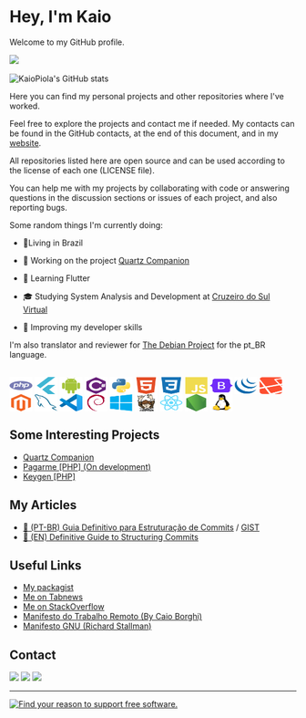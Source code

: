 # Hey, I'm Kaio

Welcome to my GitHub profile.

![](https://komarev.com/ghpvc/?username=kaiopiola&color=green)

![KaioPiola's GitHub stats](https://github-readme-stats.vercel.app/api?username=kaiopiola&show_icons=true&theme=dark)

Here you can find my personal projects and other repositories where I've worked.

Feel free to explore the projects and contact me if needed. My contacts can be found in the GitHub contacts, at the end of this document, and in my [website](https://kaiopiola.dev/).

All repositories listed here are open source and can be used according to the license of each one (LICENSE file).

You can help me with my projects by collaborating with code or answering questions in the discussion sections or issues of each project, and also reporting bugs.

Some random things I'm currently doing:

- 📍Living in Brazil

- 🔭 Working on the project [Quartz Companion](https://github.com/kaiopiola/quartzcompanion)

- 📱 Learning Flutter

- 🎓 Studying System Analysis and Development at [Cruzeiro do Sul Virtual](https://www.cruzeirodosulvirtual.com.br/)

- 🐘 Improving my developer skills



I'm also translator and reviewer for [The Debian Project](https://www.debian.org/) for the pt_BR language.

<div style="display: inline_block"><br>
<img align="center" alt="Kaio-PHP" height="30" width="40" src="https://raw.githubusercontent.com/devicons/devicon/2ae2a900d2f041da66e950e4d48052658d850630/icons/php/php-plain.svg">
<img align="center" alt="Kaio-Flutter" height="30" width="40" src="https://raw.githubusercontent.com/devicons/devicon/6910f0503efdd315c8f9b858234310c06e04d9c0/icons/flutter/flutter-plain.svg">
    <img align="center" alt="Kaio-Android" height="30" width="40" src="https://raw.githubusercontent.com/devicons/devicon/6910f0503efdd315c8f9b858234310c06e04d9c0/icons/android/android-plain.svg">
    <img align="center" alt="Kaio-CSharp" height="30" width="40" src="https://raw.githubusercontent.com/devicons/devicon/6910f0503efdd315c8f9b858234310c06e04d9c0/icons/csharp/csharp-plain.svg">
        <img align="center" alt="Kaio-Python" height="30" width="40" src="https://raw.githubusercontent.com/devicons/devicon/6910f0503efdd315c8f9b858234310c06e04d9c0/icons/python/python-original.svg">
    <img align="center" alt="Kaio-HTML5" height="30" width="40" src="https://raw.githubusercontent.com/devicons/devicon/2ae2a900d2f041da66e950e4d48052658d850630/icons/html5/html5-plain.svg">
        <img align="center" alt="Kaio-CSS3" height="30" width="40" src="https://raw.githubusercontent.com/devicons/devicon/2ae2a900d2f041da66e950e4d48052658d850630/icons/css3/css3-plain.svg">
        <img align="center" alt="Kaio-Javascript" height="30" width="40" src="https://raw.githubusercontent.com/devicons/devicon/2ae2a900d2f041da66e950e4d48052658d850630/icons/javascript/javascript-plain.svg">
        <img align="center" alt="Kaio-Bootstrap5" height="30" width="40" src="https://raw.githubusercontent.com/devicons/devicon/2ae2a900d2f041da66e950e4d48052658d850630/icons/bootstrap/bootstrap-plain.svg">
        <img align="center" alt="Kaio-Jquery" height="30" width="40" src="https://raw.githubusercontent.com/devicons/devicon/2ae2a900d2f041da66e950e4d48052658d850630/icons/jquery/jquery-plain.svg">
        <img align="center" alt="Kaio-Laravel" height="30" width="40" src="https://raw.githubusercontent.com/devicons/devicon/2ae2a900d2f041da66e950e4d48052658d850630/icons/laravel/laravel-plain.svg">
        <img align="center" alt="Kaio-Magento2" height="30" width="40" src="https://raw.githubusercontent.com/devicons/devicon/2ae2a900d2f041da66e950e4d48052658d850630/icons/magento/magento-original.svg">
        <img align="center" alt="Kaio-MySQL" height="30" width="40" src="https://raw.githubusercontent.com/devicons/devicon/2ae2a900d2f041da66e950e4d48052658d850630/icons/mysql/mysql-plain.svg">
        <img align="center" alt="Kaio-vscode" height="30" width="40" src="https://raw.githubusercontent.com/devicons/devicon/2ae2a900d2f041da66e950e4d48052658d850630/icons/vscode/vscode-original.svg">
        <img align="center" alt="Kaio-Debian" height="30" width="40" src="https://raw.githubusercontent.com/devicons/devicon/master/icons/debian/debian-original.svg">
        <img align="center" alt="Kaio-Windows" height="30" width="40" src="https://raw.githubusercontent.com/devicons/devicon/2ae2a900d2f041da66e950e4d48052658d850630/icons/windows8/windows8-original.svg">
        <img align="center" alt="Kaio-Composer" height="30" width="40" src="https://raw.githubusercontent.com/devicons/devicon/2ae2a900d2f041da66e950e4d48052658d850630/icons/composer/composer-original.svg">
   <img align="center" alt="Kaio-React" height="30" width="40" src="https://raw.githubusercontent.com/devicons/devicon/2ae2a900d2f041da66e950e4d48052658d850630/icons/react/react-original.svg">
    <img align="center" alt="Kaio-NodeJS" height="30" width="40" src="https://raw.githubusercontent.com/devicons/devicon/2ae2a900d2f041da66e950e4d48052658d850630/icons/nodejs/nodejs-original.svg">
   <img align="center" alt="Kaio-Linux" height="30" width="40" src="https://raw.githubusercontent.com/devicons/devicon/2ae2a900d2f041da66e950e4d48052658d850630/icons/linux/linux-original.svg">

## Some Interesting Projects

- [Quartz Companion](https://kaiopiola.dev/quartzcompanion)
- [Pagarme [PHP] (On development)](https://github.com/kaiopiola/pagarme-php)
- [Keygen [PHP]](https://github.com/kaiopiola/keygen-package)

## My Articles

- [📝 (PT-BR) Guia Definitivo para Estruturação de Commits](https://www.tabnews.com.br/KaioPiola/guia-definitivo-para-estruturacao-de-commits) / [GIST](https://gist.github.com/kaiopiola/41ed9844cf35e44031a0d1601161d6c4)
- [📝 (EN) Definitive Guide to Structuring Commits](https://blog.kaiopiola.dev/2023/11/definitive-guide-to-structuring-commits.html)

## Useful Links

- [My packagist](https://packagist.org/packages/kaiopiola/)
- [Me on Tabnews](https://www.tabnews.com.br/KaioPiola)
- [Me on StackOverflow](https://stackoverflow.com/users/11861004/kaio-piola)
- [Manifesto do Trabalho Remoto (By Caio Borghi)](https://github.com/ocodista/trampar-de-casa/blob/main/manifesto.md)
- [Manifesto GNU (Richard Stallman)](https://www.gnu.org/gnu/manifesto.pt-br.html)

## Contact

<div align="left">
 <a href="https://t.me/kaiopiola" target="_blank"><img src="https://img.shields.io/badge/-Telegram-%23314d8f?style=for-the-badge&logo=telegram&logoColor=white" target="_blank"></a>
  <!--<a href="https://instagram.com/kaiopiola" target="_blank"><img src="https://img.shields.io/badge/-Instagram-%23E4405F?style=for-the-badge&logo=instagram&logoColor=white" target="_blank"></a>-->
  <a href = "mailto:contact@kaiopiola.dev"><img src="https://img.shields.io/badge/-email-%23333?style=for-the-badge&logo=gmail&logoColor=white" target="_blank"></a>
  <a href="https://www.linkedin.com/in/kaiopiola" target="_blank"><img src="https://img.shields.io/badge/-LinkedIn-%230077B5?style=for-the-badge&logo=linkedin&logoColor=white" target="_blank"></a> 
</div>

---

[![Find your reason to support free software.](https://static.fsf.org/nosvn/appeal2022/spring/social-banner.png)](https://my.fsf.org/donate)


